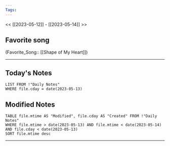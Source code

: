 ```yaml
---
Tags:
---
```

<< [[2023-05-12]] - [[2023-05-14]] >>
## Favorite song
(Favorite_Song:: [[Shape of My Heart]])

___
## Today's Notes
```dataview
LIST FROM !"Daily Notes"
WHERE file.cday = date(2023-05-13)
```
## Modified Notes
```dataview
TABLE file.mtime AS "Modified", file.cday AS "Created" FROM !"Daily Notes" 
WHERE file.mtime > date(2023-05-13) AND file.mtime < date(2023-05-14) AND file.cday < date(2023-05-13)
SORT file.mtime desc
```
___
